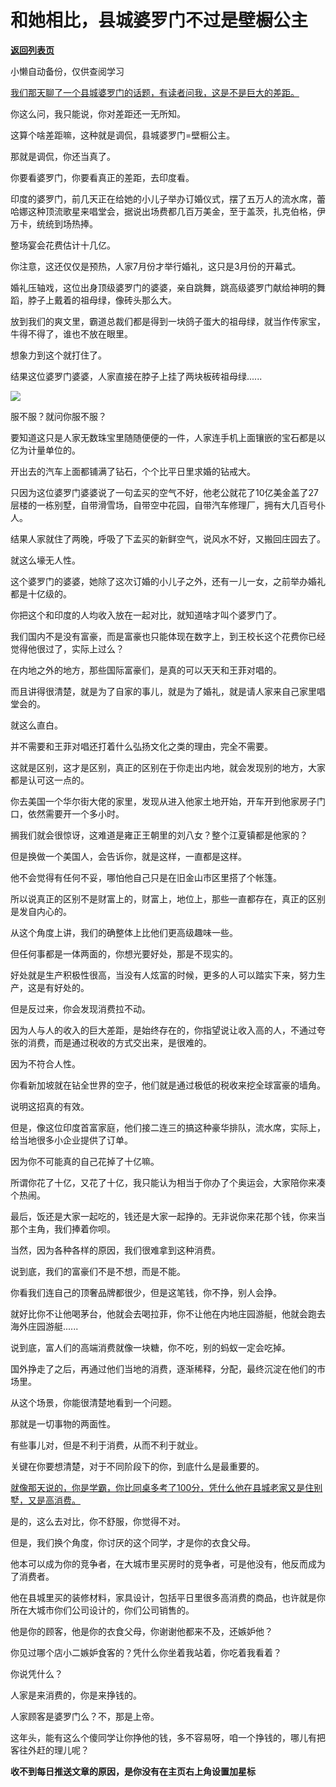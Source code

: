 # 和她相比，县城婆罗门不过是壁橱公主

[**返回列表页**](/gzh/记忆承载)

小懒自动备份，仅供查阅学习

[我们那天聊了一个县城婆罗门的话题，有读者问我，这是不是巨大的差距。](http://mp.weixin.qq.com/s?__biz=MzU0MjYwNDU2Mw==&mid=2247513679&idx=1&sn=5a11f65491a1fb455df423c0c5c43eac&chksm=fb1ada33cc6d532586a2854c99afc7a164eb6e0ce610b00fee5626d59f69679d79a1b4e6a63f&scene=21#wechat_redirect)  

你这么问，我只能说，你对差距还一无所知。  

这算个啥差距嘛，这种就是调侃，县城婆罗门=壁橱公主。  

那就是调侃，你还当真了。

你要看婆罗门，你要看真正的差距，去印度看。  

印度的婆罗门，前几天正在给她的小儿子举办订婚仪式，摆了五万人的流水席，蕾哈娜这种顶流歌星来唱堂会，据说出场费都几百万美金，至于盖茨，扎克伯格，伊万卡，统统到场热捧。  

整场宴会花费估计十几亿。  

你注意，这还仅仅是预热，人家7月份才举行婚礼，这只是3月份的开幕式。

婚礼压轴戏，这位出身顶级婆罗门的婆婆，亲自跳舞，跳高级婆罗门献给神明的舞蹈，脖子上戴着的祖母绿，像砖头那么大。  

放到我们的爽文里，霸道总裁们都是得到一块鸽子蛋大的祖母绿，就当作传家宝，牛得不得了，谁也不放在眼里。

想象力到这个就打住了。

结果这位婆罗门婆婆，人家直接在脖子上挂了两块板砖祖母绿......  

![](https://mmbiz.qpic.cn/mmbiz_png/aYCQDPqZ8kw74naKph9CmGMxEicQzrtyBIaiaZtt3iau1f5jz40X2smiaXBUNDicPdZ5WLF9sKHHOyI0Acp3jlbqnQw/640?wx_fmt=png&from;=appmsg)

服不服？就问你服不服？

要知道这只是人家无数珠宝里随随便便的一件，人家连手机上面镶嵌的宝石都是以亿为计量单位的。  

开出去的汽车上面都铺满了钻石，个个比平日里求婚的钻戒大。

只因为这位婆罗门婆婆说了一句孟买的空气不好，他老公就花了10亿美金盖了27层楼的一栋别墅，自带滑雪场，自带空中花园，自带汽车修理厂，拥有大几百号仆人。

结果人家就住了两晚，呼吸了下孟买的新鲜空气，说风水不好，又搬回庄园去了。

就这么壕无人性。

这个婆罗门的婆婆，她除了这次订婚的小儿子之外，还有一儿一女，之前举办婚礼都是十亿级的。  

你把这个和印度的人均收入放在一起对比，就知道啥才叫个婆罗门了。  

我们国内不是没有富豪，而是富豪也只能体现在数字上，到王校长这个花费你已经觉得他很过了，实际上过么？  

在内地之外的地方，那些国际富豪们，是真的可以天天和王菲对唱的。  

而且讲得很清楚，就是为了自家的事儿，就是为了婚礼，就是请人家来自己家里唱堂会的。

就这么直白。

并不需要和王菲对唱还打着什么弘扬文化之类的理由，完全不需要。  

这就是区别，这才是区别，真正的区别在于你走出内地，就会发现别的地方，大家都是认可这一点的。  

你去美国一个华尔街大佬的家里，发现从进入他家土地开始，开车开到他家房子门口，依然需要开一个多小时。  

搁我们就会很惊讶，这难道是雍正王朝里的刘八女？整个江夏镇都是他家的？

但是换做一个美国人，会告诉你，就是这样，一直都是这样。  

他不会觉得有任何不妥，哪怕他自己只是在旧金山市区里搭了个帐篷。  

所以说真正的区别不是财富上的，财富上，地位上，那些一直都存在，真正的区别是发自内心的。  

从这个角度上讲，我们的确整体上比他们更高级趣味一些。

但任何事都是一体两面的，你想光要好处，那是不现实的。

好处就是生产积极性很高，当没有人炫富的时候，更多的人可以踏实下来，努力生产，这是有好处的。

但是反过来，你会发现消费拉不动。

因为人与人的收入的巨大差距，是始终存在的，你指望说让收入高的人，不通过夸张的消费，而是通过税收的方式交出来，是很难的。

因为不符合人性。

你看新加坡就在钻全世界的空子，他们就是通过极低的税收来挖全球富豪的墙角。  

说明这招真的有效。  

但是，像这位印度首富家庭，他们接二连三的搞这种豪华排队，流水席，实际上，给当地很多小企业提供了订单。

因为你不可能真的自己花掉了十亿嘛。  

所谓你花了十亿，又花了十亿，我只能认为相当于你办了个奥运会，大家陪你来凑个热闹。  

最后，饭还是大家一起吃的，钱还是大家一起挣的。无非说你来花那个钱，你来当那个主角，我们捧着你呗。

当然，因为各种各样的原因，我们很难拿到这种消费。  

说到底，我们的富豪们不是不想，而是不能。  

你看我们连自己的顶奢品牌都很少，但是这笔钱，你不挣，别人会挣。  

就好比你不让他喝茅台，他就会去喝拉菲，你不让他在内地庄园游艇，他就会跑去海外庄园游艇......  

说到底，富人们的高端消费就像一块糖，你不吃，别的蚂蚁一定会吃掉。

国外挣走了之后，再通过他们当地的消费，逐渐稀释，分配，最终沉淀在他们的市场里。

从这个场景，你能很清楚地看到一个问题。

那就是一切事物的两面性。

有些事儿对，但是不利于消费，从而不利于就业。  

关键在你要想清楚，对于不同阶段下的你，到底什么是最重要的。  

[就像那天说的，你是学霸，你比同桌多考了100分，凭什么他在县城老家又是住别墅，又是高消费。](http://mp.weixin.qq.com/s?__biz=MzU0MjYwNDU2Mw==&mid=2247513679&idx=1&sn=5a11f65491a1fb455df423c0c5c43eac&chksm=fb1ada33cc6d532586a2854c99afc7a164eb6e0ce610b00fee5626d59f69679d79a1b4e6a63f&scene=21#wechat_redirect)  

是的，这么去对比，你不舒服，你觉得不对。  

但是，我们换个角度，你讨厌的这个同学，才是你的衣食父母。

他本可以成为你的竞争者，在大城市里买房时的竞争者，可是他没有，他反而成为了消费者。

他在县城里买的装修材料，家具设计，包括平日里很多高消费的商品，也许就是你所在大城市你们公司设计的，你们公司销售的。

他是你的顾客，他是你的衣食父母，你谢谢他都来不及，还嫉妒他？

你见过哪个店小二嫉妒食客的？凭什么你坐着我站着，你吃着我看着？  

你说凭什么？

人家是来消费的，你是来挣钱的。

人家顾客是婆罗门么？不，那是上帝。

这年头，能有这么个傻同学让你挣他的钱，多不容易呀，咱一个挣钱的，哪儿有把客往外赶的理儿呢？

 **收不到每日推送文章的原因，是你没有在主页右上角设置加星标**

